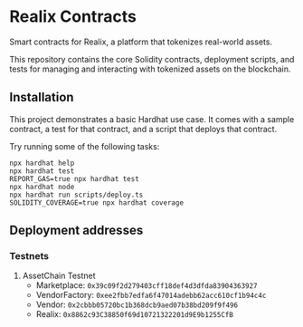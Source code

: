 # Realix Contracts

Smart contracts for Realix, a platform that tokenizes real-world assets.

This repository contains the core Solidity contracts, deployment scripts, and tests for managing and interacting with tokenized assets on the blockchain.

## Installation

This project demonstrates a basic Hardhat use case. It comes with a sample contract, a test for that contract, and a script that deploys that contract.

Try running some of the following tasks:

```shell
npx hardhat help
npx hardhat test
REPORT_GAS=true npx hardhat test
npx hardhat node
npx hardhat run scripts/deploy.ts
SOLIDITY_COVERAGE=true npx hardhat coverage
```

## Deployment addresses

### Testnets

1) AssetChain Testnet
   - Marketplace: `0x39c09f2d279403cff18def4d3dfda83904363927`
   - VendorFactory: `0xee2fbb7edfa6f47014adebb62acc610cf1b94c4c`
   - Vendor: `0x2cbbb05720bc1b368dcb9aed07b38bd209f9f496`
   - Realix: `0x8862c93C38850f69d10721322201d9E9b1255CfB`
